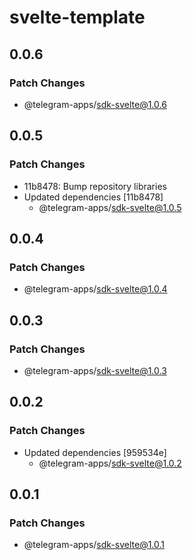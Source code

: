 # svelte-template

## 0.0.6

### Patch Changes

- @telegram-apps/sdk-svelte@1.0.6

## 0.0.5

### Patch Changes

- 11b8478: Bump repository libraries
- Updated dependencies [11b8478]
  - @telegram-apps/sdk-svelte@1.0.5

## 0.0.4

### Patch Changes

- @telegram-apps/sdk-svelte@1.0.4

## 0.0.3

### Patch Changes

- @telegram-apps/sdk-svelte@1.0.3

## 0.0.2

### Patch Changes

- Updated dependencies [959534e]
  - @telegram-apps/sdk-svelte@1.0.2

## 0.0.1

### Patch Changes

- @telegram-apps/sdk-svelte@1.0.1
